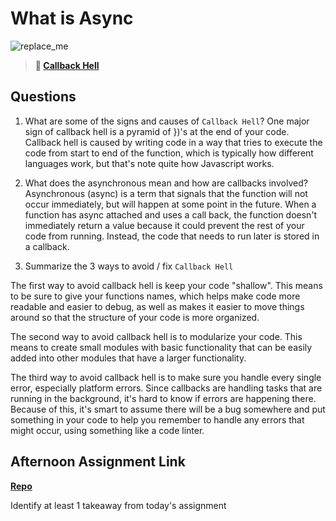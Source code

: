 # What is Async

![replace_me](https://codeworks.blob.core.windows.net/public/assets/img/illustrations/placeholder.svg)

> **📖 [Callback Hell](https://codeworksacademy.com/fs-student-guide/resources/wk4/01-Callbacks)**

## Questions

1. What are some of the signs and causes of `Callback Hell`?
One major sign of callback hell is a pyramid of })'s at the end of your code.
Callback hell is caused by writing code in a way that tries to execute the code from start to end of the function, which is typically how different languages work, but that's note quite how Javascript works. 

2. What does the asynchronous mean and how are callbacks involved?
Asynchronous (async) is a term that signals that the function will not occur immediately, but will happen at some point in the future. When a function has async attached and uses a call back, the function doesn't immediately return a value because it could prevent the rest of your code from running. Instead, the code that needs to run later is stored in a callback.

3. Summarize the 3 ways to avoid / fix `Callback Hell`

The first way to avoid callback hell is keep your code "shallow". This means to be sure to give your functions names, which helps make code more readable and easier to debug, as well as makes it easier to move things around so that the structure of your code is more organized. 

The second way to avoid callback hell is to modularize your code. This means to create small modules with basic functionality that can be easily added into other modules that have a larger functionality. 

The third way to avoid callback hell is to make sure you handle every single error, especially platform errors. Since callbacks are handling tasks that are running in the background, it's hard to know if errors are happening there. Because of this, it's smart to assume there will be a bug somewhere and put something in your code to help you remember to handle any errors that might occur, using something like a code linter. 

## Afternoon Assignment Link

**[Repo](https://github.com/JordanlDiaz/<ASSIGNMENT_REPO>)**

Identify at least 1 takeaway from today's assignment
